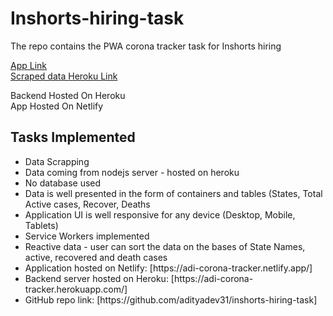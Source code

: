 # Inshorts-hiring-task
The repo contains the PWA corona tracker task for Inshorts hiring

[App Link](https://adi-corona-tracker.netlify.app/)
<br/>
[Scraped data Heroku Link](https://adi-corona-tracker.herokuapp.com/)

Backend Hosted On Heroku
<br/>
App Hosted On Netlify
<br/>

## Tasks Implemented
<ul>
<li>Data Scrapping</li>
<li>Data coming from nodejs server - hosted on heroku</li>
<li>No database used</li>
<li>Data is well presented in the form of containers and tables (States, Total Active cases, Recover, Deaths</li>
<li>Application UI is well responsive for any device (Desktop, Mobile, Tablets)</li>
<li>Service Workers implemented</li>
<li>Reactive data - user can sort the data on the bases of State Names, active, recovered and death cases</li>
<li>Application hosted on Netlify: [https://adi-corona-tracker.netlify.app/]</li>
<li>Backend server hosted on Heroku: [https://adi-corona-tracker.herokuapp.com/]</li>
<li>GitHub repo link: [https://github.com/adityadev31/inshorts-hiring-task]</li>
</ul>
